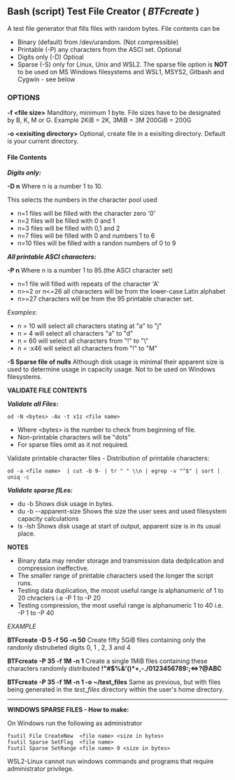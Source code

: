 ## Bash (script) Test File Creator  ( *BTFcreate* )
 A test file generator that fills files with random bytes.  File contents can be
 
 *  Binary (default) from /dev/urandom.  (Not compressible)
 *  Printable (-P) any characters from the ASCI set. Optional
 *  Digits only (-D) Optioal
 *  Sparse (-S) only for Linux, Unix and WSL2. The sparse file option is __NOT__ to be used on MS Windows filesystems and WSL1, MSYS2, Gitbash and Cygwin - see below

### OPTIONS ###

__-f \<file size\>__   Manditory, minimum 1 byte. File sizes have to be designated by B, K, M or G. Example 2KiB = 2K, 3MiB = 3M 200GiB = 200G

__-o \<exisiting directory\>__  Optional, create file in a exisiting directory. Default is your current directory.  

#### File Contents ####

___Digits only:___ 

__-D n__     Where n is a number 1 to 10.
   
This selects the numbers in the character pool used
   
* n=1 files will be filled with the character zero '0'
* n=2 files will be filled with 0 and 1
* n=3 files will be filled with 0,1 and 2
* n=7 files will be filled with 0 and numbers 1 to 6
* n=10 files will be filled with a randon numbers of 0 to 9 

___All printable ASCI characters:___ 

__-P n__ Where n is a number 1 to 95.(the ASCI character set)
* n=1 file will filled with repeats of the character 'A'
* n>=2 or n<=26 all characters will be from the lower-case Latin alphabet
* n>=27 characters will be from the 95 printable character set.
  
_Examples:_
* n = 10 will select all characters stating at "a" to "j"
* n = 4 will select all characters "a" to "d"
* n = 60 will select all characters from "!" to "\\"
* n = :x46 will select all characters from "!" to "M"

__-S Sparse file of nulls__ Although disk usage is minimal their apparent size
     is used to determine usage in capacity usage.  Not to be used on Windows filesystems.

__VALIDATE FILE CONTENTS__

___Validate all Files:___

    od -N <bytes> -Ax -t x1z <file name>
     
* Where \<bytes\> is the number to check from beginning of file.
* Non-printable characters will be "dots"
* For sparse files omit <bytes> as it not required.

Validate printable character files - Distribution of printable characters:
   
    od -a <file name>  | cut -b 9- | tr " " \\n | egrep -v "^$" | sort | uniq -c

___Validate sparse fILes:___ 
  * du -b <file name>      Shows disk usage in bytes.
  * du -b --apparent-size  Shows the size the user sees and used filesystem capacity calculations
  * ls -lsh                Shows disk usage at start of output, apparent size is in its usual place.


__NOTES__
* Binary data may render storage and transmission data dedplication and compression ineffective.
* The smaller range of printable characters used the longer the script runs.
* Testing data duplication, the moost useful range is alphanumeric of 1 to 20 chracters i.e -P 1 to -P 20
* Testing compression, the most useful range is alphanumeric 1 to 40 i.e. -P 1 to -P 40

_EXAMPLE_

   __BTFcreate -D 5 -f 5G -n 50__ 
   Create fifty 5GiB files containing only the randonly distrubeted digits 0, 1 , 2, 3 and 4   
   
   __BTFcreate -P 35 -f 1M -n 1__ 
   Create a single 1MiB files containing these characters randomly distributed __!"#$%&'()*+,-./0123456789:;<=>?\@ABC__
   
   __BTFcreate -P 35 -f 1M -n 1 -o ~/test_files__ 
   Same as previous, but with files being generated in the _test_files_ directory within the user's home directory. 
   
_________________________________________________________________
__WINDOWS SPARSE FILES - How to make:__

On Windows run the following as administrator

    fsutil File CreateNew  <file name> <size in bytes>
    fsutil Sparse SetFlag  <file name>
    fsutil Sparse SetRange <file name> 0 <size in bytes>


WSL2-Linux cannot run windows commands and programs that require administrator privilege.
   
